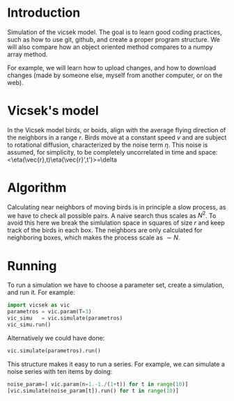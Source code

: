 # Introduction
Simulation of the vicsek model. The goal is to learn good coding practices, such as how to use git, github, and create a proper program structure. We will also compare how an object oriented method compares to a numpy array method.

For example, we will learn how to upload changes, and how to download changes (made by someone else, myself from another computer, or on the web).

# Vicsek's model
In the Vicsek model birds, or boids, align with the average flying direction of the neighbors in a range $r$. Birds move at a constant speed $v$ and are subject to rotational diffusion, characterized by the noise term $\eta$. This noise is assumed, for simplicity, to be completely uncorrelated in time and space: <\eta(\vec{r},t)\eta(\vec{r}',t')>=\delta

# Algorithm
Calculating near neighbors of moving birds is in principle a slow process, as we have to check all possible pairs. A naive search thus scales as $N^2$. To avoid this here we break the simlulation space in squares of size $r$ and keep track of the birds in each box. The neighbors are only calculated for neighboring boxes, which makes the process scale as $\sim N$.

# Running 
To run a simulation we have to choose a parameter set, create a  simulation, and  run it. For example:

```python
import vicsek as vic
parametros = vic.param(T=3)
vic_simu   = vic.simulate(parametros)
vic_simu.run()
```

Alternatively we could have done:

```python
vic.simulate(parametros).run()
```

This structure makes it easy to run a series. For example, we can simulate a noise series with ten items by doing:

```python
noise_param=[ vic.param(n=1.-1./(1+t)) for t in range(10)]
[vic.simulate(noise_param[t]).run() for t in range(10)]
```

